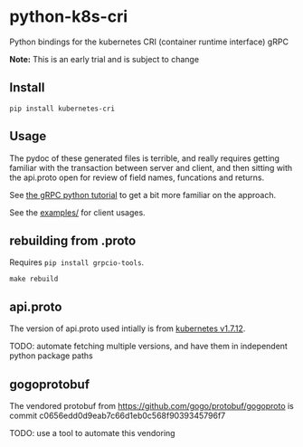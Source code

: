 # python-k8s-cri

Python bindings for the kubernetes CRI (container runtime interface) gRPC

__Note:__ This is an early trial and is subject to change

## Install

```shell
pip install kubernetes-cri
```

## Usage

The pydoc of these generated files is terrible, and really requires getting familiar with the transaction between server and client, and then sitting with the api.proto open for review of field names, funcations and returns.

See [the gRPC python tutorial](https://grpc.io/docs/tutorials/basic/python.html) to get a bit more familiar on the approach.

See the [examples/](./examples/) for client usages.

## rebuilding from .proto

Requires `pip install grpcio-tools`.

```shell
make rebuild
```

## api.proto

The version of api.proto used intially is from [kubernetes v1.7.12](https://github.com/kubernetes/kubernetes/blob/v1.7.12/pkg/kubelet/apis/cri/v1alpha1/runtime/api.proto).

TODO: automate fetching multiple versions, and have them in independent python package paths

## gogoprotobuf

The vendored protobuf from https://github.com/gogo/protobuf/gogoproto
is commit c0656edd0d9eab7c66d1eb0c568f9039345796f7

TODO: use a tool to automate this vendoring

